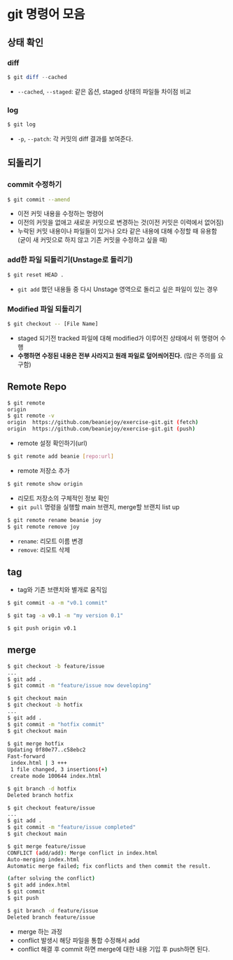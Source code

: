 # git 명령어 모음

## 상태 확인

### diff
```powershell
$ git diff --cached
```
- `--cached`, `--staged`: 같은 옵션, staged 상태의 파일들 차이점 비교

### log
```powershell
$ git log
```
- `-p`, `--patch`: 각 커밋의 diff 결과를 보여준다.

## 되돌리기

### commit 수정하기
```bash
$ git commit --amend
```
- 이전 커밋 내용을 수정하는 명령어
- 이전의 커밋을 없애고 새로운 커밋으로 변경하는 것(이전 커밋은 이력에서 없어짐)
- 누락된 커밋 내용이나 파일들이 있거나 오타 같은 내용에 대해 수정할 때 유용함  
  (굳이 새 커밋으로 하지 않고 기존 커밋을 수정하고 싶을 때)

### add한 파일 되돌리기(Unstage로 돌리기)
```bash
$ git reset HEAD .
```
- `git add` 했던 내용들 중 다시 Unstage 영역으로 돌리고 싶은 파일이 있는 경우

### Modified 파일 되돌리기
```bash
$ git checkout -- [File Name]
```
- staged 되기전 tracked 파일에 대해 modified가 이루어진 상태에서 위 명령어 수행
- **수행하면 수정된 내용은 전부 사라지고 원래 파일로 덮어씌어진다.** (많은 주의를 요구함)

## Remote Repo

```bash
$ git remote
origin
$ git remote -v
origin	https://github.com/beaniejoy/exercise-git.git (fetch)
origin	https://github.com/beaniejoy/exercise-git.git (push) 
```
- remote 설정 확인하기(url)

```bash
$ git remote add beanie [repo:url]
```
- remote 저장소 추가
```bash
$ git remote show origin
```
- 리모트 저장소의 구체적인 정보 확인
- `git pull` 명령을 실행할 main 브랜치, merge할 브랜치 list up

```bash
$ git remote rename beanie joy
$ git remote remove joy
```
- `rename`: 리모트 이름 변경
- `remove`: 리모트 삭제

## tag

- tag와 기존 브랜치와 별개로 움직임
```bash
$ git commit -a -m "v0.1 commit"

$ git tag -a v0.1 -m "my version 0.1"

$ git push origin v0.1
```

## merge

```bash
$ git checkout -b feature/issue
...
$ git add .
$ git commit -m "feature/issue now developing"

$ git checkout main
$ git checkout -b hotfix
...
$ git add .
$ git commit -m "hotfix commit"
$ git checkout main

$ git merge hotfix
Updating 0f80e77..c58ebc2
Fast-forward
 index.html | 3 +++
 1 file changed, 3 insertions(+)
 create mode 100644 index.html

$ git branch -d hotfix
Deleted branch hotfix

$ git checkout feature/issue
...
$ git add .
$ git commit -m "feature/issue completed"
$ git checkout main

$ git merge feature/issue
CONFLICT (add/add): Merge conflict in index.html
Auto-merging index.html
Automatic merge failed; fix conflicts and then commit the result.

(after solving the conflict)
$ git add index.html
$ git commit
$ git push

$ git branch -d feature/issue
Deleted branch feature/issue
```
- merge 하는 과정
- conflict 발생시 해당 파일을 통합 수정해서 add
- conflict 해결 후 commit 하면 merge에 대한 내용 기입 후 push하면 된다.